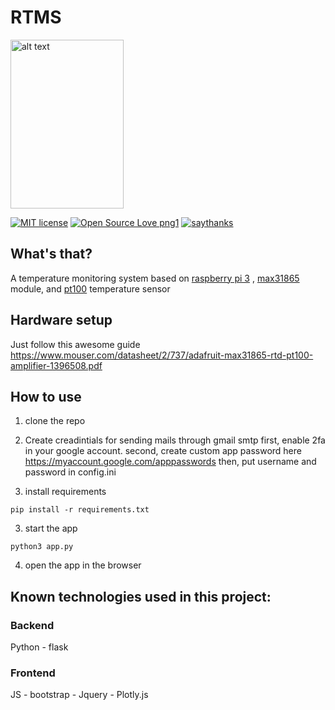 # RTMS

<img style='display: "block"' src="https://user-images.githubusercontent.com/61390950/97031491-10a61000-1569-11eb-90ac-4984ca69e0cc.png" alt="alt text" width="60%" height="270px">

[![MIT license](https://img.shields.io/badge/License-MIT-blue.svg)](https://lbesson.mit-license.org/)
[![Open Source Love png1](https://badges.frapsoft.com/os/v1/open-source.png?v=103)](https://github.com/ellerbrock/open-source-badges/)
[![saythanks](https://img.shields.io/badge/say-thanks-ff69b4.svg)](https://saythanks.io/to/moshvilla@yandex.com)

## What's that? 
A temperature monitoring system based on [raspberry pi 3](https://www.aliexpress.com/wholesale?SearchText=raspberry+pi+3b+plus) , [max31865](https://aliexpress.com/wholesale?SearchText=max31865) module, and [pt100](https://www.aliexpress.com/wholesale?SearchText=pt100%20temperature%20sensor) temperature sensor

## Hardware setup
Just follow this awesome guide https://www.mouser.com/datasheet/2/737/adafruit-max31865-rtd-pt100-amplifier-1396508.pdf

## How to use
1. clone the repo

2. Create creadintials for sending mails through gmail smtp
first, enable 2fa in your google account. 
second, create custom app password here 
https://myaccount.google.com/apppasswords
then, put username and password in config.ini

3. install requirements
```
pip install -r requirements.txt
```
3. start the app
```
python3 app.py
```
4. open the app in the browser


## Known technologies used in this project:
### Backend
Python - flask
### Frontend
JS - bootstrap - Jquery - Plotly.js

